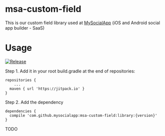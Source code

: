 # msa-custom-field

This is our custom field library used at [MySocialApp](https://mysocialapp.io) (iOS and Android social app builder - SaaS)

# Usage

[![Release](https://jitpack.io/v/MySocialApp/msa-custom-field.svg)](https://jitpack.io/MySocialApp/msa-custom-field)

Step 1. Add it in your root build.gradle at the end of repositories:
```
repositories {
	...
  maven { url 'https://jitpack.io' }
}
```

Step 2. Add the dependency
```
dependencies {
  compile 'com.github.mysocialapp:msa-custom-field:library:{version}'
}
```


TODO
